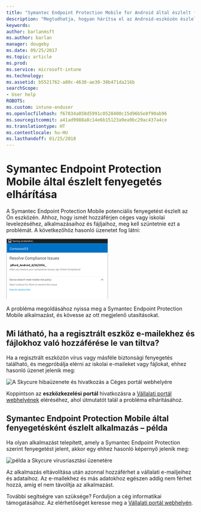```yaml
---
title: "Symantec Endpoint Protection Mobile for Android által észlelt fenyegetések elhárítása | Microsoft Docs"
description: "Megtudhatja, hogyan hárítsa el az Android-eszközén észlelt fenyegetéseket."
keywords: 
author: barlanmsft
ms.author: barlan
manager: dougeby
ms.date: 09/25/2017
ms.topic: article
ms.prod: 
ms.service: microsoft-intune
ms.technology: 
ms.assetid: b5521762-a80c-4630-ae30-38b471da216b
searchScope:
- User help
ROBOTS: 
ms.custom: intune-enduser
ms.openlocfilehash: f67834a858d5991c0528400c15d96b5e8f90ab96
ms.sourcegitcommit: a41ad9988a8c14e6b15123a9ea9bc29ac437a4ce
ms.translationtype: HT
ms.contentlocale: hu-HU
ms.lasthandoff: 01/25/2018
---
```

# <a name="resolve-a-threat-found-by-symantec-endpoint-protection-mobile"></a>Symantec Endpoint Protection Mobile által észlelt fenyegetés elhárítása

A Symantec Endpoint Protection Mobile potenciális fenyegetést észlelt az Ön eszközén. Ahhoz, hogy ismét hozzáférjen céges vagy iskolai levelezéséhez, alkalmazásaihoz és fájljaihoz, meg kell szüntetnie ezt a problémát. A következőhöz hasonló üzenetet fog látni:

![A Skycure fenyegetést talált az eszközön](./media/lookout-threat-found-android.png)

A probléma megoldásához nyissa meg a Symantec Endpoint Protection Mobile alkalmazást, és kövesse az ott megjelenő utasításokat.

## <a name="what-you-might-see-if-your-enrolled-device-is-blocked-from-accessing-email-or-files"></a>Mi látható, ha a regisztrált eszköz e-mailekhez és fájlokhoz való hozzáférése le van tiltva?

Ha a regisztrált eszközön vírus vagy másféle biztonsági fenyegetés található, és megpróbálja elérni az iskolai e-maileket vagy fájlokat, ehhez hasonló üzenet jelenik meg:

![A Skycure hibaüzenete és hivatkozás a Céges portál webhelyére](./media/skycure-list-of-potential-issues-android.png)

Koppintson az **eszközkezelési portál** hivatkozásra a [Vállalati portál webhelyének](https://portal.manage.microsoft.com#HelpDeskDialog) eléréséhez, ahol útmutatót talál a probléma elhárításához.

## <a name="example-of-an-app-that-symantec-endpoint-protection-mobile-sees-as-a-threat"></a>Symantec Endpoint Protection Mobile által fenyegetésként észlelt alkalmazás – példa

Ha olyan alkalmazást telepített, amely a Symantec Endpoint Protection szerint fenyegetést jelent, akkor egy ehhez hasonló képernyő jelenik meg:

![példa a Skycure vírusriasztási üzenetére](./media/skycure-virus-alert-android.png)

Az alkalmazás eltávolítása után azonnal hozzáférhet a vállalati e-mailjeihez és adataihoz. Az e-mailekhez és más adatokhoz egészen addig nem férhet hozzá, amíg el nem távolítja az alkalmazást.

További segítségre van szüksége? Forduljon a cég informatikai támogatásához. Az elérhetőségét keresse meg a [Vállalati portál webhelyén](https://portal.manage.microsoft.com#HelpDeskDialog).


